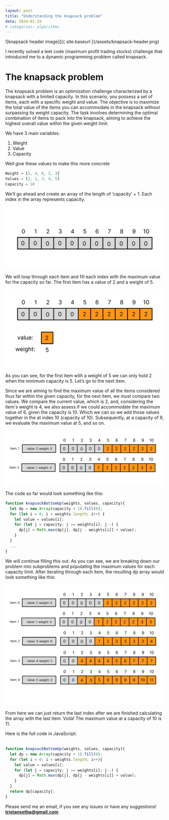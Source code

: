 ```yaml
---
layout: post
title: "Understanding the knapsack problem"
date: 2024-01-29
# categories: algorithms
---
```


![knapsack header image]({{ site.baseurl }}/assets/knapsack-header.png)

I recently solved a leet code (maximum profit trading stocks) challenge that introduced me to a dynamic programming problem called knapsack.

# The knapsack problem

The knapsack problem is an optimization challenge characterized by a knapsack with a limited capacity. In this scenario, you possess a set of items, each with a specific weight and value. The objective is to maximize the total value of the items you can accommodate in the knapsack without surpassing its weight capacity. The task involves determining the optimal combination of items to pack into the knapsack, aiming to achieve the highest overall value within the given weight limit.

We have 3 main variables:

1. Weight
2. Value
3. Capacity

Well give these values to make this more concrete

```jsx
Weight = [5, 4, 6, 2, 3] 
Values = [2, 1, 3, 4, 5]
Capacity = 10
```

We’ll go ahead and create an array of the length of ‘capacity’ + 1. Each index in the array represents capacity.

![23](/assets/knapsack-array1.jpg)

We will loop through each item and fill each index with the maximum value for the capacity so far.
The first item has a value of 2 and a weight of 5.

![23](/assets/knapsack-weight5.jpg)

As you can see, for the first item with a weight of 5 we can only hold 2 when the minimum capacity is 5. Let’s go to the next item.

Since we are aiming to find the maximum value of all the items considered thus far within the given capacity, for the next item, we must compare two values. We compare the current value, which is 2, and, considering the item's weight is 4, we also assess if we could accommodate the maximum value of 6, given the capacity is 10. Which we can so we add those values together in the at index 10 (capacity of 10). Subsequently, at a capacity of 9, we evaluate the maximum value at 5, and so on.

![knapsack item-2](/assets/knapsack-weight4.jpg)

The code so far would look something like this:

```jsx
function knapsackBottomUp(weights, values, capacity){
  let dp = new Array(capacity + 1).fill(0);
  for (let i = 0; i < weights.length; i++) {
    let value = values[i];
    for (let j = capacity; j >= weights[i]; j--) {
      dp[j] = Math.max(dp[j], dp[j - weights[i]] + value);
    }
  }
  ...
}
```

We will continue filling this out. As you can see, we are breaking down our problem into subproblems and populating the maximum values for each capacity limit. After iterating through each item, the resulting dp array would look something like this:

![knapsack all weights](/assets/knapsack-weightsall.jpg)

From here we can just return the last index after we are finished calculating the array with the last item. Voila! The maximum value at a capacity of 10 is 11.

Here is the full code in JavaScript:

```jsx

function knapsackBottomUp(weights, values, capacity){
  let dp = new Array(capacity + 1).fill(0);
  for (let i = 0; i < weights.length; i++){
    let value = values[i];
    for (let j = capacity; j >= weights[i]; j--) {
      dp[j] = Math.max(dp[j], dp[j - weights[i]] + value);
    }
  }
  return dp[capacity];
}

```
Please send me an email, if you see any issues or have any suggestions!<br>
<b>tristansetha@gmail.com</b>

<!-- 
`YEAR-MONTH-DAY-title.MARKUP`

Where `YEAR` is a four-digit number, `MONTH` and `DAY` are both two-digit numbers, and `MARKUP` is the file extension representing the format used in the file. After that, include the necessary front matter. Take a look at the source for this post to get an idea about how it works.

Jekyll also offers powerful support for code snippets:

{% highlight ruby %}
def print_hi(name)
puts "Hi, #{name}"
end
print_hi('Tom')
#=> prints 'Hi, Tom' to STDOUT.
{% endhighlight %}

Check out the [Jekyll docs][jekyll-docs] for more info on how to get the most out of Jekyll. File all bugs/feature requests at [Jekyll’s GitHub repo][jekyll-gh]. If you have questions, you can ask them on [Jekyll Talk][jekyll-talk]. -->

[jekyll-docs]: https://jekyllrb.com/docs/home
[jekyll-gh]: https://github.com/jekyll/jekyll
[jekyll-talk]: https://talk.jekyllrb.com/

